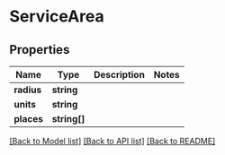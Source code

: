 # ServiceArea

## Properties
Name | Type | Description | Notes
------------ | ------------- | ------------- | -------------
**radius** | **string** |  | 
**units** | **string** |  | 
**places** | **string[]** |  | 

[[Back to Model list]](../README.md#documentation-for-models) [[Back to API list]](../README.md#documentation-for-api-endpoints) [[Back to README]](../README.md)


